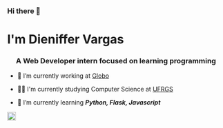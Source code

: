### Hi there 👋

<h1> I'm Dieniffer Vargas </h1>
<h3 align="center">A Web Developer intern focused on learning programming</h3>


- 🔭 I’m currently working at [Globo](https://github.com/globocom)

- 👨‍💻 I'm currently studying Computer Science at [UFRGS](https://ufrgs.br)

- 🌱 I’m currently learning ***Python, Flask, Javascript***

<p align="left">
<a href="https://www.linkedin.com/in/dienifferperdomo/" target="blank"><img align="center" src="https://cdn.jsdelivr.net/npm/simple-icons@3.0.1/icons/linkedin.svg" alt="dieniffer" height="20" width="20" /></a>

<!-- ATUALIZAR OS LINKS
<a href="https://fb.com/maykbrito" target="blank"><img align="center" src="https://cdn.jsdelivr.net/npm/simple-icons@3.0.1/icons/facebook.svg" alt="dieniffer" height="20" width="20" /></a>  
  
<a href="https://instagram.com/maykbrito" target="blank"><img align="center" src="https://cdn.jsdelivr.net/npm/simple-icons@3.0.1/icons/instagram.svg" alt="dieniffer" height="20" width="20" /></a>  
  -->
</p>
